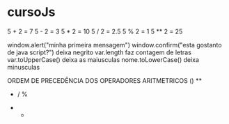 # cursoJs

 5 + 2 = 7
 5 - 2 = 3
 5 * 2 = 10
 5 / 2 = 2.5
 5 % 2 = 1
 5 ** 2 = 25 

window.alert("minha primeira mensagem")
window.confirm("esta gostanto de java script?")
<strong></strong> deixa negrito
var.length faz contagem de letras 
var.toUpperCase() deixa as maiusculas
nome.toLowerCase() deixa minusculas

ORDEM DE PRECEDÊNCIA DOS OPERADORES ARITMETRICOS
()
**
* / %
+ -